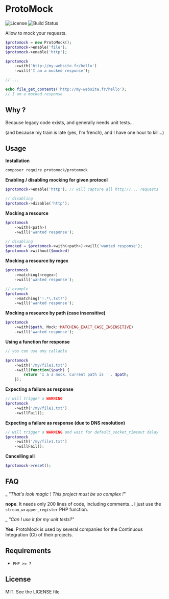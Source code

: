 ProtoMock
=====

![License](https://poser.pugx.org/protomock/protomock/license.svg)
![Build Status](https://github.com/Halleck45/ProtoMock/actions/workflows/ci.yml/badge.svg)

Allow to mock your requests.

```php
$protomock = new ProtoMock();
$protomock->enable('file');
$protomock->enable('http');

$protomock
    ->with('http://my-website.fr/hello')
    ->will('I am a mocked response');

// ...

echo file_get_contents('http://my-website.fr/hello');
// I am a mocked response
```

Why ?
-----

Because legacy code exists, and generally needs unit tests...

(and because my train is late (yes, I'm french), and I have one hour to kill...)

Usage
-----

**Installation**

```bash
composer require protomock/protomock
```

**Enabling / disabling mocking for given protocol**

```php
$protomock->enable('http'); // will capture all http://... requests

// disabling
$protomock->disable('http');
```
    
**Mocking a resource**

```php
$protomock
    ->with(<path>)
    ->will('wanted response');

// disabling
$mocked = $protomock->with(<path>)->will('wanted response');
$protomock->without($mocked)
```

**Mocking a resource by regex**

```php
$protomock
    ->matching(<regex>)
    ->will('wanted response');

// example
$protomock
    ->matching('!.*\.txt!')
    ->will('wanted response');
```

**Mocking a resource by path (case insensitive)**

```php
$protomock
    ->with($path, Mock::MATCHING_EXACT_CASE_INSENSITIVE)
    ->will('wanted response');
```


**Using a function for response**

```php
// you can use any callable

$protomock
    ->with('/my/file1.txt')
    ->will(function($path) {
        return 'I a a mock. Current path is ' . $path;
    });
```

**Expecting a failure as response**

```php
// will trigger a WARNING
$protomock
    ->with('/my/file1.txt')
    ->willFail();
```


**Expecting a failure as response (due to DNS resolution)**

```php
// will trigger a WARNING and wait for default_socket_timeout delay
$protomock
    ->with('/my/file1.txt')
    ->willFail();
```

**Cancelling all**

```php
$protomock->reset();
```


FAQ
-----

_ *"That's look magic ! This project must be so complex !"*

**nope**. It needs only 200 lines of code, including comments... I just use the `stream_wrapper_register` PHP function.

_ *"Can I use it for my unit tests?"*

**Yes**. ProtoMock is used by several companies for the Continuous Integration (CI) of their projects.
 

Requirements
-----

- `PHP >= 7`

License
-----

MIT. See the LICENSE file
